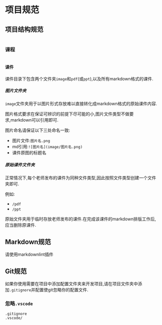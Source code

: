 # 项目规范

## 项目结构规范

```text

```

### 课程

```text

```

#### 课件

课件目录下包含两个文件夹`image`和`pdf`(或`ppt`),以及所有markdown格式的课件.

##### 图片文件夹

`image`文件夹用于以图片形式存放难以直接转化成markdown格式的原始课件内容.

图片格式要求在保证可辨识的前提下尽可能的小,图片文件类型不做要求,markdown可以引用即可.

图片命名请保证以下三处命名一致:

- 图片文件:`图片名.png`
- md引用:`![图片名](image/图片名.png)`
- 课件原图的标题名

##### 原始课件文件夹

正常情况下,每个老师发布的课件为同种文件类型,因此按照文件类型创建一个文件夹即可.

例如:

- `/pdf`
- `/ppt`

原始文件夹用于临时存放老师发布的课件.在完成该课件的markdown排版工作后,应当删除原课件.

## Markdown规范

请使用markdownlint插件

## Git规范

如果你使用需要在项目中添加配置文件夹来开发项目,请在项目文件夹中添加`.gitignore`并配置使git忽略你的配置文件.

### 忽略`.vscode`

```git
.gitignore
.vscode/
```
